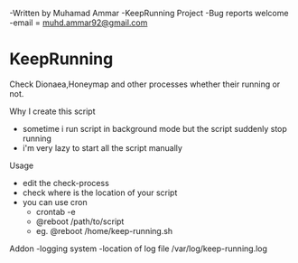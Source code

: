 -Written by Muhamad Ammar
-KeepRunning Project
-Bug reports welcome 
-email = muhd.ammar92@gmail.com


KeepRunning
===========

Check Dionaea,Honeymap and other processes whether their running or not. 


Why I create this script

- sometime i run script in background mode but the script suddenly stop running
- i'm very lazy to start all the script manually


Usage 

- edit the check-process
- check where is the location of your script
- you can use cron 
  - crontab -e 
  - @reboot /path/to/script
  - eg. @reboot /home/keep-running.sh


Addon
-logging system 
-location of log file /var/log/keep-running.log



